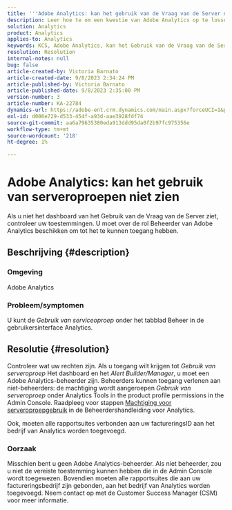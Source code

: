 ```yaml
---
title: '''Adobe Analytics: kan het gebruik van de Vraag van de Server niet zien?'
description: Leer hoe te om een kwestie van Adobe Analytics op te lossen waar u het Gebruik van de Vraag van de Server niet kunt zien. Controleer uw machtigingen.
solution: Analytics
product: Analytics
applies-to: Analytics
keywords: KCS, Adobe Analytics, kan het Gebruik van de Vraag van de Server, toestemmingen niet zien
resolution: Resolution
internal-notes: null
bug: false
article-created-by: Victoria Barnato
article-created-date: 9/8/2023 2:34:24 PM
article-published-by: Victoria Barnato
article-published-date: 9/8/2023 2:35:00 PM
version-number: 3
article-number: KA-22784
dynamics-url: https://adobe-ent.crm.dynamics.com/main.aspx?forceUCI=1&pagetype=entityrecord&etn=knowledgearticle&id=4532a7c9-544e-ee11-be6e-6045bd006c82
exl-id: d006e729-d533-454f-a93d-aae3928fdf74
source-git-commit: aa6a79635380eda913ddd95da0f2b97fc975356e
workflow-type: tm+mt
source-wordcount: '218'
ht-degree: 1%

---
```


# Adobe Analytics: kan het gebruik van serveroproepen niet zien


Als u niet het dashboard van het Gebruik van de Vraag van de Server ziet, controleer uw toestemmingen. U moet over de rol Beheerder van Adobe Analytics beschikken om tot het te kunnen toegang hebben.

## Beschrijving {#description}


### Omgeving

Adobe Analytics

### Probleem/symptomen

U kunt de *Gebruik van serviceoproep* onder het tabblad Beheer in de gebruikersinterface Analytics.


## Resolutie {#resolution}


Controleer wat uw rechten zijn. Als u toegang wilt krijgen tot *Gebruik van serveroproep* Het dashboard en het *Alert Builder/Manager*, u moet een Adobe Analytics-beheerder zijn. Beheerders kunnen toegang verlenen aan niet-beheerders: de machtiging wordt aangeroepen *Gebruik van serveroproep* onder Analytics Tools in the product profile permissions in the Admin Console. Raadpleeg voor stappen [Machtiging voor serveroproepgebruik](https://experienceleague.adobe.com/docs/analytics/admin/admin-tools/server-call-usage/overage-overview.html?lang=en#section_FCC58EB635954A32990D4E67B52B4369) in de Beheerdershandleiding voor Analytics.

Ook, moeten alle rapportsuites verbonden aan uw factureringsID aan het bedrijf van Analytics worden toegevoegd.

### Oorzaak

Misschien bent u geen Adobe Analytics-beheerder. Als niet beheerder, zou u niet de vereiste toestemming kunnen hebben die in de Admin Console wordt toegewezen. Bovendien moeten alle rapportsuites die aan uw factureringsbedrijf zijn gebonden, aan het bedrijf van Analytics worden toegevoegd. Neem contact op met de Customer Success Manager (CSM) voor meer informatie.
